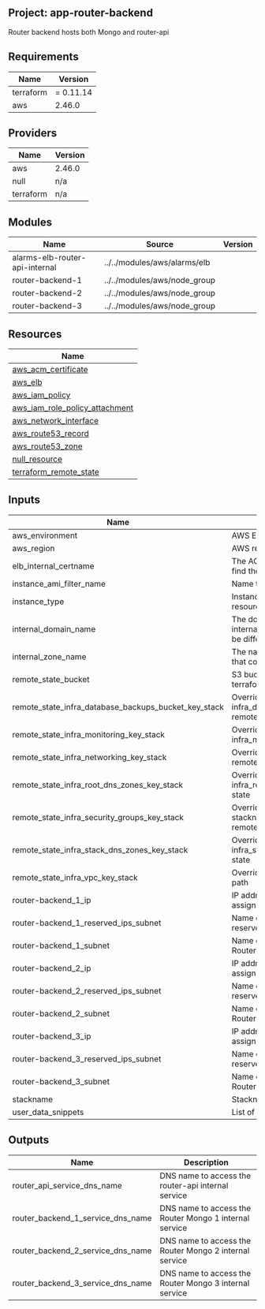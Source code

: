 ## Project: app-router-backend

Router backend hosts both Mongo and router-api

## Requirements

| Name | Version |
|------|---------|
| terraform | = 0.11.14 |
| aws | 2.46.0 |

## Providers

| Name | Version |
|------|---------|
| aws | 2.46.0 |
| null | n/a |
| terraform | n/a |

## Modules

| Name | Source | Version |
|------|--------|---------|
| alarms-elb-router-api-internal | ../../modules/aws/alarms/elb |  |
| router-backend-1 | ../../modules/aws/node_group |  |
| router-backend-2 | ../../modules/aws/node_group |  |
| router-backend-3 | ../../modules/aws/node_group |  |

## Resources

| Name |
|------|
| [aws_acm_certificate](https://registry.terraform.io/providers/hashicorp/aws/2.46.0/docs/data-sources/acm_certificate) |
| [aws_elb](https://registry.terraform.io/providers/hashicorp/aws/2.46.0/docs/resources/elb) |
| [aws_iam_policy](https://registry.terraform.io/providers/hashicorp/aws/2.46.0/docs/resources/iam_policy) |
| [aws_iam_role_policy_attachment](https://registry.terraform.io/providers/hashicorp/aws/2.46.0/docs/resources/iam_role_policy_attachment) |
| [aws_network_interface](https://registry.terraform.io/providers/hashicorp/aws/2.46.0/docs/resources/network_interface) |
| [aws_route53_record](https://registry.terraform.io/providers/hashicorp/aws/2.46.0/docs/resources/route53_record) |
| [aws_route53_zone](https://registry.terraform.io/providers/hashicorp/aws/2.46.0/docs/data-sources/route53_zone) |
| [null_resource](https://registry.terraform.io/providers/hashicorp/null/latest/docs/resources/resource) |
| [terraform_remote_state](https://registry.terraform.io/providers/hashicorp/terraform/latest/docs/data-sources/remote_state) |

## Inputs

| Name | Description | Type | Default | Required |
|------|-------------|------|---------|:--------:|
| aws\_environment | AWS Environment | `string` | n/a | yes |
| aws\_region | AWS region | `string` | `"eu-west-1"` | no |
| elb\_internal\_certname | The ACM cert domain name to find the ARN of | `string` | n/a | yes |
| instance\_ami\_filter\_name | Name to use to find AMI images | `string` | `""` | no |
| instance\_type | Instance type used for EC2 resources | `string` | `"t2.medium"` | no |
| internal\_domain\_name | The domain name of the internal DNS records, it could be different from the zone name | `string` | n/a | yes |
| internal\_zone\_name | The name of the Route53 zone that contains internal records | `string` | n/a | yes |
| remote\_state\_bucket | S3 bucket we store our terraform state in | `string` | n/a | yes |
| remote\_state\_infra\_database\_backups\_bucket\_key\_stack | Override stackname path to infra\_database\_backups\_bucket remote state | `string` | `""` | no |
| remote\_state\_infra\_monitoring\_key\_stack | Override stackname path to infra\_monitoring remote state | `string` | `""` | no |
| remote\_state\_infra\_networking\_key\_stack | Override infra\_networking remote state path | `string` | `""` | no |
| remote\_state\_infra\_root\_dns\_zones\_key\_stack | Override stackname path to infra\_root\_dns\_zones remote state | `string` | `""` | no |
| remote\_state\_infra\_security\_groups\_key\_stack | Override infra\_security\_groups stackname path to infra\_vpc remote state | `string` | `""` | no |
| remote\_state\_infra\_stack\_dns\_zones\_key\_stack | Override stackname path to infra\_stack\_dns\_zones remote state | `string` | `""` | no |
| remote\_state\_infra\_vpc\_key\_stack | Override infra\_vpc remote state path | `string` | `""` | no |
| router-backend\_1\_ip | IP address of the private IP to assign to the instance | `string` | n/a | yes |
| router-backend\_1\_reserved\_ips\_subnet | Name of the subnet to place the reserved IP of the instance | `string` | n/a | yes |
| router-backend\_1\_subnet | Name of the subnet to place the Router Mongo 1 | `string` | n/a | yes |
| router-backend\_2\_ip | IP address of the private IP to assign to the instance | `string` | n/a | yes |
| router-backend\_2\_reserved\_ips\_subnet | Name of the subnet to place the reserved IP of the instance | `string` | n/a | yes |
| router-backend\_2\_subnet | Name of the subnet to place the Router Mongo 2 | `string` | n/a | yes |
| router-backend\_3\_ip | IP address of the private IP to assign to the instance | `string` | n/a | yes |
| router-backend\_3\_reserved\_ips\_subnet | Name of the subnet to place the reserved IP of the instance | `string` | n/a | yes |
| router-backend\_3\_subnet | Name of the subnet to place the Router Mongo 3 | `string` | n/a | yes |
| stackname | Stackname | `string` | n/a | yes |
| user\_data\_snippets | List of user-data snippets | `list` | n/a | yes |

## Outputs

| Name | Description |
|------|-------------|
| router\_api\_service\_dns\_name | DNS name to access the router-api internal service |
| router\_backend\_1\_service\_dns\_name | DNS name to access the Router Mongo 1 internal service |
| router\_backend\_2\_service\_dns\_name | DNS name to access the Router Mongo 2 internal service |
| router\_backend\_3\_service\_dns\_name | DNS name to access the Router Mongo 3 internal service |

